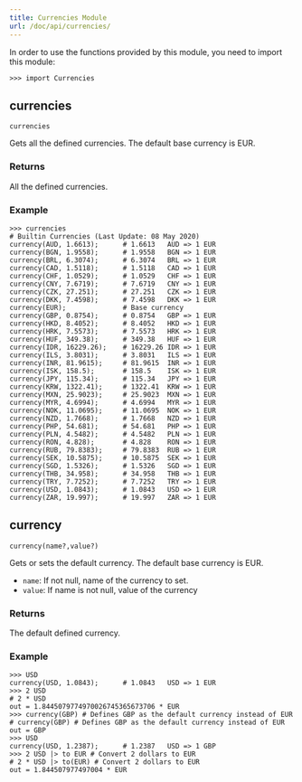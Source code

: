 ```yaml
---
title: Currencies Module
url: /doc/api/currencies/
---
```




In order to use the functions provided by this module, you need to import this module:

```kalk
>>> import Currencies
```

## currencies

`currencies`

Gets all the defined currencies. The default base currency is EUR.

### Returns

All the defined currencies.

### Example

```kalk
>>> currencies
# Builtin Currencies (Last Update: 08 May 2020)
currency(AUD, 1.6613);      # 1.6613   AUD => 1 EUR
currency(BGN, 1.9558);      # 1.9558   BGN => 1 EUR
currency(BRL, 6.3074);      # 6.3074   BRL => 1 EUR
currency(CAD, 1.5118);      # 1.5118   CAD => 1 EUR
currency(CHF, 1.0529);      # 1.0529   CHF => 1 EUR
currency(CNY, 7.6719);      # 7.6719   CNY => 1 EUR
currency(CZK, 27.251);      # 27.251   CZK => 1 EUR
currency(DKK, 7.4598);      # 7.4598   DKK => 1 EUR
currency(EUR);              # Base currency
currency(GBP, 0.8754);      # 0.8754   GBP => 1 EUR
currency(HKD, 8.4052);      # 8.4052   HKD => 1 EUR
currency(HRK, 7.5573);      # 7.5573   HRK => 1 EUR
currency(HUF, 349.38);      # 349.38   HUF => 1 EUR
currency(IDR, 16229.26);    # 16229.26 IDR => 1 EUR
currency(ILS, 3.8031);      # 3.8031   ILS => 1 EUR
currency(INR, 81.9615);     # 81.9615  INR => 1 EUR
currency(ISK, 158.5);       # 158.5    ISK => 1 EUR
currency(JPY, 115.34);      # 115.34   JPY => 1 EUR
currency(KRW, 1322.41);     # 1322.41  KRW => 1 EUR
currency(MXN, 25.9023);     # 25.9023  MXN => 1 EUR
currency(MYR, 4.6994);      # 4.6994   MYR => 1 EUR
currency(NOK, 11.0695);     # 11.0695  NOK => 1 EUR
currency(NZD, 1.7668);      # 1.7668   NZD => 1 EUR
currency(PHP, 54.681);      # 54.681   PHP => 1 EUR
currency(PLN, 4.5482);      # 4.5482   PLN => 1 EUR
currency(RON, 4.828);       # 4.828    RON => 1 EUR
currency(RUB, 79.8383);     # 79.8383  RUB => 1 EUR
currency(SEK, 10.5875);     # 10.5875  SEK => 1 EUR
currency(SGD, 1.5326);      # 1.5326   SGD => 1 EUR
currency(THB, 34.958);      # 34.958   THB => 1 EUR
currency(TRY, 7.7252);      # 7.7252   TRY => 1 EUR
currency(USD, 1.0843);      # 1.0843   USD => 1 EUR
currency(ZAR, 19.997);      # 19.997   ZAR => 1 EUR
```

## currency

`currency(name?,value?)`

Gets or sets the default currency. The default base currency is EUR.

- `name`: If not null, name of the currency to set.
- `value`: If name is not null, value of the currency

### Returns

The default defined currency.

### Example

```kalk
>>> USD
currency(USD, 1.0843);      # 1.0843   USD => 1 EUR
>>> 2 USD
# 2 * USD
out = 1.8445079774970026745365673706 * EUR
>>> currency(GBP) # Defines GBP as the default currency instead of EUR
# currency(GBP) # Defines GBP as the default currency instead of EUR
out = GBP
>>> USD
currency(USD, 1.2387);      # 1.2387   USD => 1 GBP
>>> 2 USD |> to EUR # Convert 2 dollars to EUR
# 2 * USD |> to(EUR) # Convert 2 dollars to EUR
out = 1.844507977497004 * EUR
```

